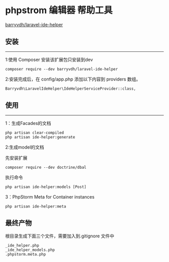 # phpstrom 编辑器 帮助工具

[barryvdh/laravel-ide-helper](https://packagist.org/packages/barryvdh/laravel-ide-helper)


## 安装
---
1:使用 Composer 安装该扩展包只安装到dev

```
composer require --dev barryvdh/laravel-ide-helper
```

2:安装完成后，在 config/app.php 添加以下内容到 providers 数组。

```
Barryvdh\LaravelIdeHelper\IdeHelperServiceProvider::class,
```

## 使用
---
1：生成Facades的文档

```
php artisan clear-compiled
php artisan ide-helper:generate
```


2:生成model的文档

先安装扩展
```
composer require --dev doctrine/dbal
```

执行命令
```
php artisan ide-helper:models [Post]
```


3：PhpStorm Meta for Container instances

```
php artisan ide-helper:meta
```

## 最终产物
根目录生成下面三个文件，需要加入到.gitignore 文件中
```
_ide_helper.php
_ide_helper_models.php
.phpstorm.meta.php
```
